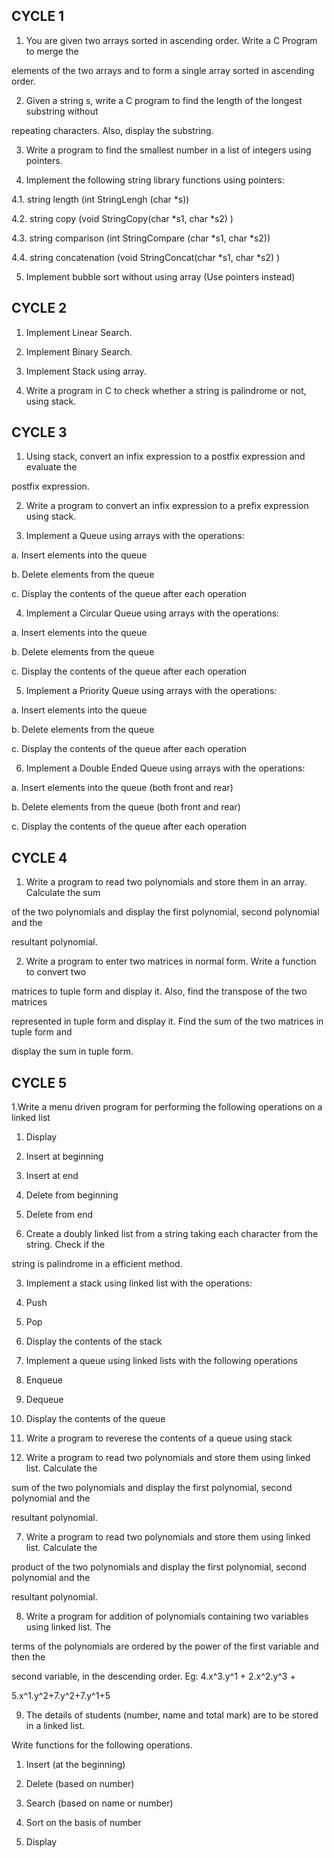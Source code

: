CYCLE 1
-------
1. You are given two arrays sorted in ascending order. Write a C Program to merge the

elements of the two arrays and to form a single array sorted in ascending order.

2. Given a string s, write a C program to find the length of the longest substring without

repeating characters. Also, display the substring.

3. Write a program to find the smallest number in a list of integers using pointers.
   
4. Implement the following string library functions using pointers:

  4.1. string length (int StringLengh (char *s))
  
  4.2. string copy (void StringCopy(char *s1, char *s2) )
  
  4.3. string comparison (int StringCompare (char *s1, char *s2))
  
  4.4. string concatenation (void StringConcat(char *s1, char *s2) )

5. Implement bubble sort without using array (Use pointers instead)

CYCLE 2
-------
1. Implement Linear Search.

2. Implement Binary Search.

3. Implement Stack using array.

4. Write a program in C to check whether a string is palindrome or not, using stack.

CYCLE 3
-------
1. Using stack, convert an infix expression to a postfix expression and evaluate the

postfix expression.

2. Write a program to convert an infix expression to a prefix expression using stack.

3. Implement a Queue using arrays with the operations:

a. Insert elements into the queue

b. Delete elements from the queue

c. Display the contents of the queue after each operation

4. Implement a Circular Queue using arrays with the operations:

a. Insert elements into the queue

b. Delete elements from the queue

c. Display the contents of the queue after each operation

5. Implement a Priority Queue using arrays with the operations:

a. Insert elements into the queue

b. Delete elements from the queue

c. Display the contents of the queue after each operation

6. Implement a Double Ended Queue using arrays with the operations:

a. Insert elements into the queue (both front and rear)

b. Delete elements from the queue (both front and rear)

c. Display the contents of the queue after each operation

CYCLE 4
-------

1. Write a program to read two polynomials and store them in an array. Calculate the sum

of the two polynomials and display the first polynomial, second polynomial and the

resultant polynomial.

2. Write a program to enter two matrices in normal form. Write a function to convert two

matrices to tuple form and display it. Also, find the transpose of the two matrices

represented in tuple form and display it. Find the sum of the two matrices in tuple form and

display the sum in tuple form.

CYCLE 5
-------

1.Write a menu driven program for performing the following operations on a linked list

1. Display

2. Insert at beginning

3. Insert at end

4. Delete from beginning

5. Delete from end

2. Create a doubly linked list from a string taking each character from the string. Check if the

string is palindrome in a efficient method.

3. Implement a stack using linked list with the operations:

1. Push

2. Pop

3. Display the contents of the stack

4. Implement a queue using linked lists with the following operations

1. Enqueue

2. Dequeue

3. Display the contents of the queue

5. Write a program to reverese the contents of a queue using stack

6. Write a program to read two polynomials and store them using linked list. Calculate the

sum of the two polynomials and display the first polynomial, second polynomial and the

resultant polynomial.

7. Write a program to read two polynomials and store them using linked list. Calculate the

product of the two polynomials and display the first polynomial, second polynomial and the

resultant polynomial.

8. Write a program for addition of polynomials containing two variables using linked list. The

terms of the polynomials are ordered by the power of the first variable and then the

second variable, in the descending order. Eg: 4.x^3.y^1 + 2.x^2.y^3 +

5.x^1.y^2+7.y^2+7.y^1+5

9. The details of students (number, name and total mark) are to be stored in a linked list.

Write functions for the following operations.

1. Insert (at the beginning)

2. Delete (based on number)

3. Search (based on name or number)

4. Sort on the basis of number

5. Display


